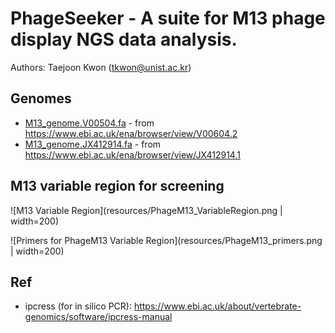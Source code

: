 # PhageSeeker - A suite for M13 phage display NGS data analysis.

Authors: Taejoon Kwon (tkwon@unist.ac.kr)

## Genomes
* [M13_genome.V00504.fa](resources/M13_genome.V00504.fa) - from https://www.ebi.ac.uk/ena/browser/view/V00604.2
* [M13_genome.JX412914.fa](resources/M13_genome.JX412914.fa) - from https://www.ebi.ac.uk/ena/browser/view/JX412914.1

## M13 variable region for screening
![M13 Variable Region](resources/PhageM13_VariableRegion.png | width=200)

![Primers for PhageM13 Variable Region](resources/PhageM13_primers.png | width=200)

## Ref
* ipcress (for in silico PCR): https://www.ebi.ac.uk/about/vertebrate-genomics/software/ipcress-manual
